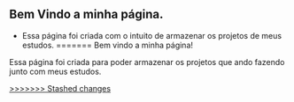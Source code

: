 ## Bem Vindo a minha página.

- Essa página foi criada com o intuito de armazenar os projetos de meus estudos.
=======
Bem vindo a minha página!

Essa página foi criada para poder armazenar os projetos que ando fazendo junto com meus estudos.

<a href="">
>>>>>>> Stashed changes

